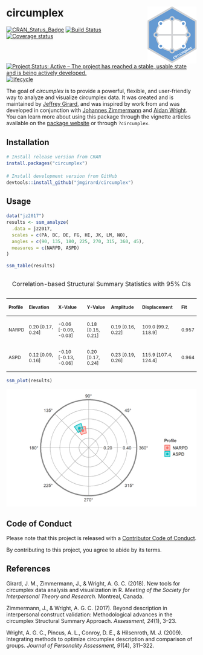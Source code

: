 
<!-- README.md is generated from README.Rmd. Please edit that file -->

# circumplex <img src="man/figures/logo.png" align="right" alt="" />

[![CRAN\_Status\_Badge](http://www.r-pkg.org/badges/version/circumplex)](https://cran.r-project.org/package=circumplex)
[![Build
Status](https://travis-ci.org/jmgirard/circumplex.svg?branch=master)](https://travis-ci.org/jmgirard/circumplex)
[![Coverage
status](https://codecov.io/gh/jmgirard/circumplex/branch/master/graph/badge.svg)](https://codecov.io/github/jmgirard/circumplex?branch=master)
[![Project Status: Active – The project has reached a stable, usable
state and is being actively
developed.](http://www.repostatus.org/badges/latest/active.svg)](http://www.repostatus.org/#active)
[![lifecycle](https://img.shields.io/badge/lifecycle-maturing-blue.svg)](https://www.tidyverse.org/lifecycle/#maturing)

The goal of *circumplex* is to provide a powerful, flexible, and
user-friendly way to analyze and visualize circumplex data. It was
created and is maintained by [Jeffrey Girard](https://jmgirard.com/),
and was inspired by work from and was developed in conjunction with
[Johannes
Zimmermann](https://psychologische-hochschule.de/prof-dr-johannes-zimmermann/)
and [Aidan Wright](https://personalityprocesses.com/). You can learn
more about using this package through the vignette articles available on
the [package website](https://circumplex.jmgirard.com/) or through
`?circumplex`.

## Installation

``` r
# Install release version from CRAN
install.packages("circumplex")

# Install development version from GitHub
devtools::install_github("jmgirard/circumplex")
```

## Usage

``` r
data("jz2017")
results <- ssm_analyze(
  .data = jz2017, 
  scales = c(PA, BC, DE, FG, HI, JK, LM, NO), 
  angles = c(90, 135, 180, 225, 270, 315, 360, 45), 
  measures = c(NARPD, ASPD)
)
```

``` r
ssm_table(results)
```

<table class="table" style="font-size: 12px; margin-left: auto; margin-right: auto;">

<caption style="font-size: initial !important;">

Correlation-based Structural Summary Statistics with 95% CIs

</caption>

<thead>

<tr>

<th style="text-align:left;">

Profile

</th>

<th style="text-align:left;">

Elevation

</th>

<th style="text-align:left;">

X-Value

</th>

<th style="text-align:left;">

Y-Value

</th>

<th style="text-align:left;">

Amplitude

</th>

<th style="text-align:left;">

Displacement

</th>

<th style="text-align:left;">

Fit

</th>

</tr>

</thead>

<tbody>

<tr>

<td style="text-align:left;">

NARPD

</td>

<td style="text-align:left;">

0.20 \[0.17, 0.24\]

</td>

<td style="text-align:left;">

\-0.06 \[-0.09, -0.03\]

</td>

<td style="text-align:left;">

0.18 \[0.15, 0.21\]

</td>

<td style="text-align:left;">

0.19 \[0.16, 0.22\]

</td>

<td style="text-align:left;">

109.0 \[99.2, 118.9\]

</td>

<td style="text-align:left;">

0.957

</td>

</tr>

<tr>

<td style="text-align:left;">

ASPD

</td>

<td style="text-align:left;">

0.12 \[0.09, 0.16\]

</td>

<td style="text-align:left;">

\-0.10 \[-0.13, -0.06\]

</td>

<td style="text-align:left;">

0.20 \[0.17, 0.24\]

</td>

<td style="text-align:left;">

0.23 \[0.19, 0.26\]

</td>

<td style="text-align:left;">

115.9 \[107.4, 124.4\]

</td>

<td style="text-align:left;">

0.964

</td>

</tr>

</tbody>

</table>

``` r
ssm_plot(results)
```

![](man/figures/README-plot-1.png)<!-- -->

## Code of Conduct

Please note that this project is released with a [Contributor Code of
Conduct](.github/CODE_OF_CONDUCT.md).

By contributing to this project, you agree to abide by its terms.

## References

Girard, J. M., Zimmermann, J., & Wright, A. G. C. (2018). New tools for
circumplex data analysis and visualization in R. *Meeting of the Society
for Interpersonal Theory and Research.* Montreal, Canada.

Zimmermann, J., & Wright, A. G. C. (2017). Beyond description in
interpersonal construct validation: Methodological advances in the
circumplex Structural Summary Approach. *Assessment, 24*(1), 3–23.

Wright, A. G. C., Pincus, A. L., Conroy, D. E., & Hilsenroth, M. J.
(2009). Integrating methods to optimize circumplex description and
comparison of groups. *Journal of Personality Assessment, 91*(4),
311–322.
